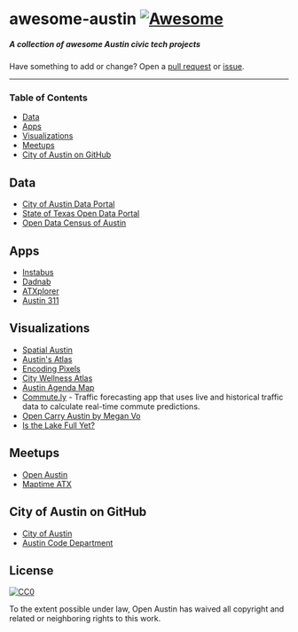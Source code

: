 # awesome-austin [![Awesome](https://cdn.rawgit.com/sindresorhus/awesome/d7305f38d29fed78fa85652e3a63e154dd8e8829/media/badge.svg)](https://github.com/sindresorhus/awesome)

##### A collection of awesome Austin civic tech projects

Have something to add or change? Open a [pull request](https://github.com/open-austin/awesome-austin/pulls) or [issue](https://github.com/open-austin/awesome-autin/issues).

------------------------------

### Table of Contents

- [Data](#data)
- [Apps](#apps)
- [Visualizations](#visualizations)
- [Meetups](#Meetups)
- [City of Austin on GitHub](#city-of-austin-on-github)

## Data

- [City of Austin Data Portal](https://data.austintexas.gov/)
- [State of Texas Open Data Portal](https://data.texas.gov)
- [Open Data Census of Austin](http://us-city.census.okfn.org/place/austin)

## Apps

- [Instabus](http://instabus.org)
- [Dadnab](http://www.dadnab.com/)
- [ATXplorer](http://atxplorer.com)
- [Austin 311](http://311.austintexas.gov/)

## Visualizations

- [Spatial Austin](http://spatialaustin.com)
- [Austin's Atlas](http://www.austinsatlas.com/)
- [Encoding Pixels](http://encodingpixels.com)
- [City Wellness Atlas](https://www.google.com/maps/d/u/0/viewer?mid=z84c-kVmXBFQ.kLpXiXjBuMro&hl=en)
- [Austin Agenda Map](http://agendamap.io)
- [Commute.ly](http://commute.ly/) - Traffic forecasting app that uses live and historical traffic data to calculate real-time commute predictions.
- [Open Carry Austin by Megan Vo](http://meganvo.github.io/opencarryaustin/)
- [Is the Lake Full Yet?](http://isthelakefullyet.com/)

## Meetups

- [Open Austin](http://www.meetup.com/Open-Government-Civic-Technology-Meetup-by-Open-Austin/)
- [Maptime ATX](http://www.meetup.com/MaptimeATX/)

## City of Austin on GitHub

- [City of Austin](https://github.com/cityofaustin/)
- [Austin Code Department](https://github.com/austincodeit)

## License

[![CC0](http://i.creativecommons.org/p/zero/1.0/88x31.png)](http://creativecommons.org/publicdomain/zero/1.0/)

To the extent possible under law, Open Austin has waived all copyright and related or neighboring rights to this work.
